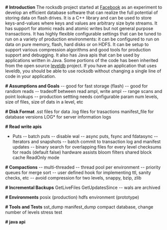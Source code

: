 **# Introduction**
  The rocksdb project started at [Facebook](https://www.facebook.com/Engineering) as an experiment to  develop an efficient database software that can realize the full potential of storing data on flash drives. It is a C++ library and can be used to store keys-and-values where keys and values are arbitrary size byte streams. It has support for atomic reads and atomic writes but not general purpose transactions. It has highly flexible configurable settings that can be tuned to run on a variety of production environments: it can be configured to run on data on pure memory, flash, hard disks or on HDFS. It can be setup to support various compression algorithms and good tools for production support and debugging. It also has Java apis that can be used by applications written in Java.
  Some portions of the code has been inherited from the open source [leveldb](https://code.google.com/p/leveldb/) project. If you have an application that uses leveldb, you should be able to use rocksdb without changing a single line of code in your application.
 

**# Assumptions and Goals**
  -- good for fast storage (flash)
  -- good for random reads
  -- tradeoff between read ampl, write ampl
  -- range scans and point lookups
  -- production settting needs configurable param
     num levels, size of files, size of dats in a level, etc

**# Disk Format**
  .sst files for data
  .log files for trasactions
  manifest_file for database versions
  LOG* for server information logs

**# Read write apis**
  * Puts
  -- batch puts
  -- disable wal
  -- async puts, fsync and fdatasync
  -- Iterators and snapshots
  -- batch commit to transaction log and manifest updates
  -- binary search for overlapping files for every level
  checksums for reads (default false)
  hardware assists
  bloom filters
  shared block cache
  ReadOnly mode

**# Compactions**
  -- multi-threaded
  -- thread pool per environment
  -- priority queues for merge sort
  -- user defined hook for implementing ttl, sanity checks, etc
  -- avoid compression for two levels, snappy, bzip, zlib

**# Incremental Backups**
  GetLiveFiles
  GetUpdatesSince
    -- wals are archived

**# Environments**
  posix (production)
  hdfs environment (prototype)

**# Tools and Tests**
  sst_dump
  manifest_dump
  compact database, change number of levels
  stress test

**# java api**
